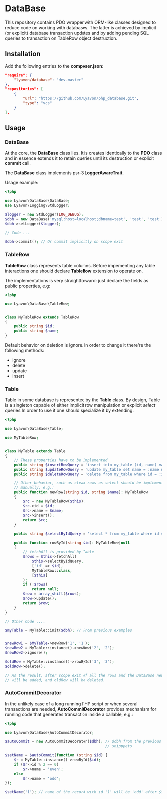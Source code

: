 # DataBase

This repository contains PDO wrapper with ORM-like classes designed to reduce
code on working with databases. The latter is achieved by implicit (or
explicit) database transaction updates and by adding pending SQL queries to
transaction on TableRow object destruction. 

## Installation

Add the following entries to the __composer.json__:
```json
"require": {
    "lyavon/database": "dev-master"
},
"repositories": [
    {
        "url": "https://github.com/Lyavon/php_database.git",
        "type": "vcs"
    }
],
```

## Usage

### DataBase
At the core, the __DataBase__ class lies. It is creates identically to the
__PDO__ class and in essence extends it to retain queries until its destruction
or explicit __commit__ call.

The __DataBase__ class implements psr-3 __LoggerAwareTrait__.

Usage example:
```php
<?php

use Lyavon\DataBase\DataBase;
use Lyavon\Logging\StdLogger;

$logger = new StdLogger(LOG_DEBUG);
$dbh = new DataBase('mysql:host=localhost;dbname=test', 'test', 'test');
$dbh->setLogger($logger);

// Code ...

$dbh->commit(); // Or commit implicitly on scope exit
```

### TableRow

__TableRow__ class represents table columns. Before impementing any table
interactions one should declare __TableRow__ extension to operate on.

The implementations is very straightforward: just declare the fields as public
properties, e.g:

```php
<?php

use Lyavon\DataBase\TableRow;


class MyTableRow extends TableRow
{
    public string $id;
    public string $name;
}
```

Default behavior on deletion is ignore. In order to change it there're the following methods:
- ignore
- delete
- update
- insert

### Table

Table in some database is represented by the __Table__ class. By design, Table
is a singleton capable of either implicit row manipulation or explicit _select_
queries.In order to use it one should specialize it by extending. 

```php
<?php

use Lyavon\DataBase\Table;

use MyTableRow;


class MyTable extends Table
{
    // These properties have to be implemented
    public string $insertRowQuery = 'insert into my_table (id, name) values (:id, :name)';
    public string $updateRowQuery = 'update my_table set name = :name where id = :id';
    public string $deleteRowQuery = 'delete from my_table where id = :id';

    // Other behavior, such as clean rows os select should be implemented
    // manually, e.g.:
    public function newRow(string $id, string $name): MyTableRow
    {
        $rc = new MyTableRow($this);
        $rc->id = $id;
        $rc->name = $name;
        $rc->insert();
        return $rc;
    }

    public string $selectByIdQuery = 'select * from my_table where id = :id';

    public function rowById(string $id): MyTableRow|null
    {
        // fetchAll is provided by Table
        $rows = $this->fetchAll(
            $this->selectByIdQuery,
            ['id' => $id],
            MyTableRow::class,
            [$this]
        );
        if (!$rows)
            return null;
        $row = array_shift($rows);
        $row->update();
        return $row;
    }
}

// Other Code ....

$myTable = MyTable::init($dbh); // From previous examples


$newRow1 = $MyTable->newRow('1', '1');
$newRow2 = MyTable::instance()->newRow('2', '2');
$newRow2->ignore();

$oldRow = MyTable::instance()->rowById('3', '3');
$oldRow->delete();

// As the result, after scope exit of all the rows and the DataBase newRow1
// will be added, and oldRow will be deleted.
```

### AutoCommitDecorator

In the unlikely case of a long running PHP script or when several transactions
are needed, __AutoCommitDecorator__ provides mechanism for running code that
generates transaction inside a callable, e.g.:

```php
<?php

use Lyavon\DataBase\AutoCommitDecorator;

$autoCommit = new AutoCommitDecorator($dbh); // $dbh from the previous code
                                             // snipppets

$setName = $autoCommit(function (string $id) {
    $r = MyTable::instance()->rowById($id);
    if ($r->id % 2 == 0)
        $r->name = 'even';
    else
        $r->name = 'odd';
});

$setName('1'); // name of the record with id '1' will be 'odd' after $setName runs
```
